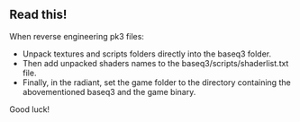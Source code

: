 ## Read this!

When reverse engineering pk3 files:

* Unpack textures and scripts folders directly into the baseq3 folder.
* Then add unpacked shaders names to the baseq3/scripts/shaderlist.txt file.
* Finally, in the radiant, set the game folder to the directory containing the abovementioned baseq3 and the game binary.

Good luck!
